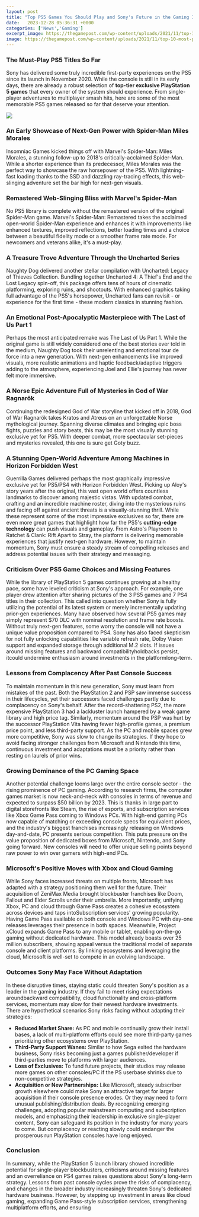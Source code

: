 ```yaml
---
layout: post
title: "Top PS5 Games You Should Play and Sony's Future in the Gaming Industry"
date:   2023-12-28 05:36:31 +0000
categories: ['News','Gaming']
excerpt_image: https://thegamepost.com/wp-content/uploads/2021/11/top-10-most-played-ps5-games.jpg
image: https://thegamepost.com/wp-content/uploads/2021/11/top-10-most-played-ps5-games.jpg
---
```


###  The Must-Play PS5 Titles So Far
Sony has delivered some truly incredible first-party experiences on the PS5 since its launch in November 2020. While the console is still in its early days, there are already a robust selection of **top-tier exclusive PlayStation 5 games** that every owner of the system should experience. From single-player adventures to multiplayer smash hits, here are some of the most memorable PS5 games released so far that deserve your attention.

![](https://press-start.com.au/wp-content/uploads/2020/09/PS5-Games-Graphic.jpg)
###  An Early Showcase of Next-Gen Power with Spider-Man Miles Morales 
Insomniac Games kicked things off with Marvel's Spider-Man: Miles Morales, a stunning follow-up to 2018's critically-acclaimed Spider-Man. While a shorter experience than its predecessor, Miles Morales was the perfect way to showcase the raw horsepower of the PS5. With lightning-fast loading thanks to the SSD and dazzling ray-tracing effects, this web-slinging adventure set the bar high for next-gen visuals.
###  Remastered Web-Slinging Bliss with Marvel's Spider-Man
No PS5 library is complete without the remastered version of the original Spider-Man game. Marvel's Spider-Man: Remastered takes the acclaimed open-world Spider-Man experience and enhances it with improvements like enhanced textures, improved reflections, better loading times and a choice between a beautiful fidelity mode or a smoother frame rate mode. For newcomers and veterans alike, it's a must-play.
###  A Treasure Trove Adventure Through the Uncharted Series 
Naughty Dog delivered another stellar compilation with Uncharted: Legacy of Thieves Collection. Bundling together Uncharted 4: A Thief's End and the Lost Legacy spin-off, this package offers tens of hours of cinematic platforming, exploring ruins, and shootouts. With enhanced graphics taking full advantage of the PS5's horsepower, Uncharted fans can revisit - or experience for the first time - these modern classics in stunning fashion. 
###  An Emotional Post-Apocalyptic Masterpiece with The Last of Us Part 1
Perhaps the most anticipated remake was The Last of Us Part 1. While the original game is still widely considered one of the best stories ever told in the medium, Naughty Dog took their unrelenting and emotional tour de force into a new generation. With next-gen enhancements like improved visuals, more realistic animations and haptic feedback/adaptive triggers adding to the atmosphere, experiencing Joel and Ellie's journey has never felt more immersive.
###  A Norse Epic Adventure Full of Mysteries in God of War Ragnarök
Continuing the redesigned God of War storyline that kicked off in 2018, God of War Ragnarök takes Kratos and Atreus on an unforgettable Norse mythological journey. Spanning diverse climates and bringing epic boss fights, puzzles and story beats, this may be the most visually stunning exclusive yet for PS5. With deeper combat, more spectacular set-pieces and mysteries revealed, this one is sure get Goty buzz.
###  A Stunning Open-World Adventure Among Machines in Horizon Forbidden West 
Guerrilla Games delivered perhaps the most graphically impressive exclusive yet for PS5/PS4 with Horizon Forbidden West. Picking up Aloy's story years after the original, this vast open world offers countless landmarks to discover among majestic vistas. With updated combat, crafting and an incredible machine roster, diving into the mysterious ruins and facing off against ancient threats is a visually-stunning thrill. 
While these represent some of the most impressive exclusives so far, there are even more great games that highlight how far the PS5's **cutting-edge technology** can push visuals and gameplay. From Astro's Playroom to Ratchet & Clank: Rift Apart to Stray, the platform is delivering memorable experiences that justify next-gen hardware. However, to maintain momentum, Sony must ensure a steady stream of compelling releases and address potential issues with their strategy and messaging.
###  Criticism Over PS5 Game Choices and Missing Features
While the library of PlayStation 5 games continues growing at a healthy pace, some have leveled criticism at Sony's approach. For example, one player drew attention after sharing pictures of the 3 PS5 games and 7 PS4 titles in their collection. This called into question whether Sony is fully utilizing the potential of its latest system or merely incrementally updating prior-gen experiences. 
Many have observed how several PS5 games may simply represent $70 DLC with nominal resolution and frame rate boosts. Without truly next-gen features, some worry the console will not have a unique value proposition compared to PS4. Sony has also faced skepticism for not fully unlocking capabilities like variable refresh rate, Dolby Vision support and expanded storage through additional M.2 slots. If issues around missing features and backward compatibilityholdbacks persist, itcould undermine enthusiasm around investments in the platformlong-term.
###  Lessons from Complacency After Past Console Success
To maintain momentum in this new generation, Sony must learn from mistakes of the past. Both the PlayStation 2 and PSP saw immense success in their lifecycles, yet their successors faced challenges partly due to complacency on Sony's behalf. After the record-shattering PS2, the more expensive PlayStation 3 had a lackluster launch hampered by a weak game library and high price tag. 
Similarly, momentum around the PSP was hurt by the successor PlayStation Vita having fewer high-profile games, a premium price point, and less third-party support. As the PC and mobile spaces grew more competitive, Sony was slow to change its strategies. If they hope to avoid facing stronger challenges from Microsoft and Nintendo this time, continuous investment and adaptations must be a priority rather than resting on laurels of prior wins.
###  Growing Dominance of the PC Gaming Space
Another potential challenge looms large over the entire console sector - the rising prominence of PC gaming. According to research firms, the computer games market is now neck-and-neck with consoles in terms of revenue and expected to surpass $50 billion by 2023. This is thanks in large part to digital storefronts like Steam, the rise of esports, and subscription services like Xbox Game Pass coming to Windows PCs.
With high-end gaming PCs now capable of matching or exceeding console specs for equivalent prices, and the industry's biggest franchises increasingly releasing on Windows day-and-date, PC presents serious competition. This puts pressure on the value proposition of dedicated boxes from Microsoft, Nintendo, and Sony going forward. New consoles will need to offer unique selling points beyond raw power to win over gamers with high-end PCs.
###  Microsoft's Positive Moves with Xbox and Cloud Gaming 
While Sony faces increased threats on multiple fronts, Microsoft has adapted with a strategy positioning them well for the future. Their acquisition of ZeniMax Media brought blockbuster franchises like Doom, Fallout and Elder Scrolls under their umbrella. More importantly, unifying Xbox, PC and cloud through Game Pass creates a cohesive ecosystem across devices and taps intoSubscription services' growing popularity. 
Having Game Pass available on both console and Windows PC with day-one releases leverages their presence in both spaces. Meanwhile, Project xCloud expands Game Pass to any mobile or tablet, enabling on-the-go gaming without dedicated hardware. This model already boasts over 25 million subscribers, showing appeal versus the traditional model of separate console and client platforms. By linking ecosystems and leveraging the cloud, Microsoft is well-set to compete in an evolving landscape.
###  Outcomes Sony May Face Without Adaptation
In these disruptive times, staying static could threaten Sony's position as a leader in the gaming industry. If they fail to meet rising expectations aroundbackward compatibility, cloud functionality and cross-platform services, momentum may slow for their newest hardware investments. There are hypothetical scenarios Sony risks facing without adapting their strategies:
- **Reduced Market Share:** As PC and mobile continually grow their install bases, a lack of multi-platform efforts could see more third-party games prioritizing other ecosystems over PlayStation. 
- **Third-Party Support Wanes:** Similar to how Sega exited the hardware business, Sony risks becoming just a games publisher/developer if third-parties move to platforms with larger audiences. 
- **Loss of Exclusives:** To fund future projects, their studios may release more games on other consoles/PC if the PS userbase shrinks due to non-competitive strategies. 
- **Acquisition or New Partnerships:** Like Microsoft, steady subscriber growth elsewhere could make Sony an attractive target for larger acquisition if their console presence erodes. Or they may need to form unusual publishing/distribution deals.
By recognizing emerging challenges, adopting popular mainstream computing and subscription models, and emphasizing their leadership in exclusive single-player content, Sony can safeguard its position in the industry for many years to come. But complacency or reacting slowly could endanger the prosperous run PlayStation consoles have long enjoyed.
###  Conclusion
In summary, while the PlayStation 5 launch library showed incredible potential for single-player blockbusters, criticisms around missing features and an overreliance on PS4 games raises questions about Sony's long-term strategy. Lessons from past console cycles prove the risks of complacency, and changes in the broader industry increasingly threaten Sony's dedicated hardware business. 
However, by stepping up investment in areas like cloud gaming, expanding Game Pass-style subscription services, strengthening multiplatform efforts, and ensuring